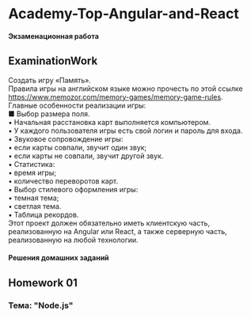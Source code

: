# Academy-Top-Angular-and-React

#### Экзаменационная работа

## ExaminationWork

Создать игру «Память».    
Правила игры на английском языке можно прочесть по этой ссылке https://www.memozor.com/memory-games/memory-game-rules.    
Главные особенности реализации игры:    
■ Выбор размера поля.    
▪ Начальная расстановка карт выполняется компьютером.    
▪ У каждого пользователя игры есть свой логин и пароль для входа.    
▪ Звуковое сопровождение игры:    
• если карты совпали, звучит один звук;    
• если карты не совпали, звучит другой звук.    
▪ Статистика:    
• время игры;    
• количество переворотов карт.    
▪ Выбор стилевого оформления игры:    
• темная тема;    
• светлая тема.    
▪ Таблица рекордов.    
Этот проект должен обязательно иметь клиентскую часть, реализованную на Angular или React, а также серверную часть, реализованную на любой технологии.

#### Решения домашних заданий

## Homework 01

### Тема: "Node.js"

